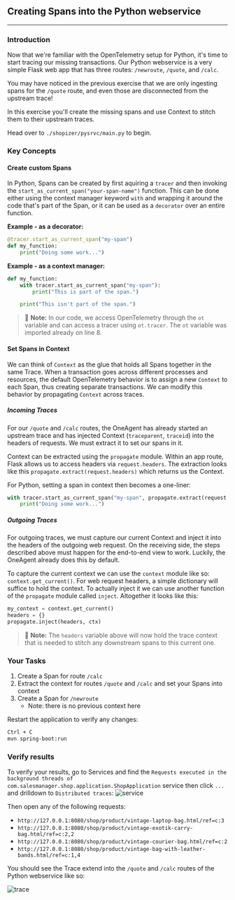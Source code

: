 ## Creating Spans into the Python webservice

---

### Introduction

Now that we're familiar with the OpenTelemetry setup for Python, it's time to start tracing our missing transactions. Our Python webservice is a very simple Flask web app that has three routes: `/newroute`, `/quote`, and `/calc`.

You may have noticed in the previous exercise that we are only ingesting spans for the `/quote` route, and even those are disconnected from the upstream trace!

In this exercise you'll create the missing spans and use Context to stitch them to their upstream traces.

Head over to `./shopizer/pysrvc/main.py` to begin.

### Key Concepts

#### Create custom Spans

In Python, Spans can be created by first aquiring a `tracer` and then invoking the `start_as_current_span("your-span-name")` function. This can be done either using the context manager keyword `with` and wrapping it around the code that's part of the Span, or it can be used as a `decorator` over an entire function.

**Example - as a decorator:**
```python
@tracer.start_as_current_span("my-span")
def my_function:
    print("Doing some work...")
```

**Example - as a context manager:**
```python
def my_function:
    with tracer.start_as_current_span("my-span"):
        print("This is part of the span.")

    print("This isn't part of the span.")
```

> 📝 **Note:** In our code, we access OpenTelemetry through the `ot` variable and can access a tracer using `ot.tracer`. The `ot` variable was imported already on line 8.

#### Set Spans in Context

We can think of `Context` as the glue that holds all Spans together in the same Trace. When a transaction goes across different processes and resources, the default OpenTelemetry behavior is to assign a new `Context` to each Span, thus creating separate transactions. We can modify this behavior by propagating `Context` across traces.

##### Incoming Traces

For our `/quote` and `/calc` routes, the OneAgent has already started an upstream trace and has injected Context (`traceparent`, `traceid`) into the headers of requests. We must extract it to set our spans in it.

Context can be extracted using the `propagate` module. Within an app route, Flask allows us to access headers via `request.headers`. The extraction looks like this `propagate.extract(request.headers)` which returns us the Context.

For Python, setting a span in context then becomes a one-liner:
```python
with tracer.start_as_current_span("my-span", propagate.extract(request.hreaders)):
    print("Doing some work...")
```

##### Outgoing Traces

For outgoing traces, we must capture our current Context and inject it into the headers of the outgoing web request. On the receiving side, the steps described above must happen for the end-to-end view to work. Luckily, the OneAgent already does this by default.

To capture the current context we can use the `context` module like so: `context.get_current()`. For web request headers, a simple dictionary will suffice to hold the context. To actually inject it we can use another function of the `propagate` module called `inject`. Altogether it looks like this:
```python
my_context = context.get_current()
headers = {}
propagate.inject(headers, ctx)
```

> 📝 **Note:** The `headers` variable above will now hold the trace context that is needed to stitch any downstream spans to this current one.

### Your Tasks

1. Create a Span for route `/calc`
2. Extract the context for routes `/quote` and `/calc` and set your Spans into context
3. Create a Span for `/newroute`
   * Note: there is no previous context here 

Restart the application to verify any changes:
```bash
Ctrl + C
mvn spring-boot:run
```

### Verify results

To verify your results, go to Services and find the `Requests executed in the background threads of com.salesmanager.shop.application.ShopApplication` service then click `...` and drilldown to `Distributed traces`:
![service](../../../assets/images/02-02-background_service.png)

Then open any of the following requests:
* `http://127.0.0.1:8080/shop/product/vintage-laptop-bag.html/ref=c:3`
* `http://127.0.0.1:8080/shop/product/vintage-exotik-carry-bag.html/ref=c:2,2`
* `http://127.0.0.1:8080/shop/product/vintage-courier-bag.html/ref=c:2`
* `http://127.0.0.1:8080/shop/product/vintage-bag-with-leather-bands.html/ref=c:1,4`

You should see the Trace extend into the `/quote` and `/calc` routes of the Python webservice like so:

![trace](../../../assets/images/02-02-trace.png)
